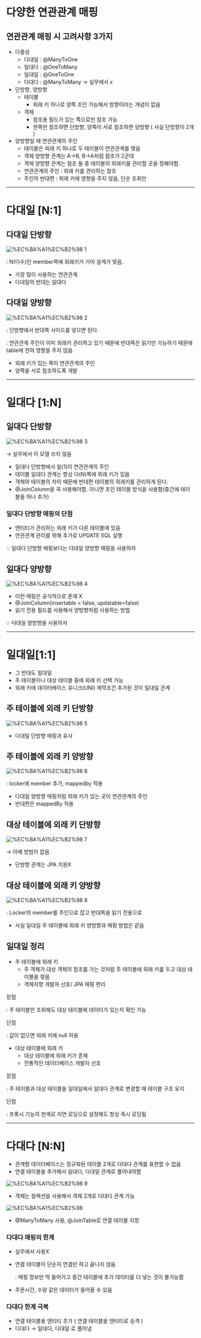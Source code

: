 # 다양한 연관관계 매핑

## 연관관계 매핑 시 고려사항 3가지

- 다중성
    - 다대일 : @ManyToOne
    - 일대다 : @OneToMany
    - 일대일 : @OneToOne
    - 다대다 : @ManyToMany → 실무에서 x
- 단방향, 양방향
    - 테이블
        - 외래 키 하나로 양쪽 조인 가능해서 방향이라는 개념이 없음
    - 객체
        - 참조용 필드가 있는 쪽으로만 참조 가능
        - 한쪽만 참조하면 단방향, 양쪽이 서로 참조하면 양방향 ( 사실 단방향이 2개 )
- 양방향일 때 연관관계의 주인
    - 테이블은 외래 키 하나로 두 테이블이 연관관계를 맺음
    - 객체 양방향 관계는 A→B, B→A처럼 참조가 2군데
    - 객체 양방향 관계는 참조 둘 중 테이블의 외래키를 관리할 곳을 정해야함.
    - 연관관계의 주인 : 외래 키를 관리하는 참조
    - 주인의 반대편 : 외래 키에 영향을 주지 않음, 단순 조회만

---

# 다대일 [N:1]

## 다대일 단방향

![%EC%BA%A1%EC%B2%98 1](https://github.com/LAB-2023/LAB_study/assets/125250173/1a24fcba-f891-49ff-acf0-b51f4053a670)

: N(다수)인 member쪽에 외래키가 가야 설계가 맞음.

- 가장 많이 사용하는 연관관계
- 다대일의 반대는 일대다

## 다대일 양방향

![%EC%BA%A1%EC%B2%98 2](https://github.com/LAB-2023/LAB_study/assets/125250173/a17c725a-f7a4-47e6-b496-eef279da57dd)

: 단방향에서 반대쪽 사이드를 넣으면 된다.

: 연관관계 주인이 이미 외래키 관리하고 있기 때문에 반대쪽은 읽기만 가능하기 때문에 table에 전혀 영향을 주지 않음.

- 외래 키가 있는 쪽이 연관관계의 주인
- 양쪽을 서로 참조하도록 개발

---

# 일대다 [1:N]

## 일대다 단방향

![%EC%BA%A1%EC%B2%98 3](https://github.com/LAB-2023/LAB_study/assets/125250173/c6063db1-60c0-4e3a-8ff9-1f1af0a59197)

→ 실무에서 이 모델 쓰지 않음

- 일대다 단방향에서 일(1)이 연관관계의 주인
- 테이블 일대다 관계는 항상 다(N)쪽에 외래 키가 있음
- 객체와 테이블의 차이 때문에 반대편 테이블의 외래키를 관리하게 된다.
- @JoinColumn을 꼭 사용해야함. 아니면 조인 테이블 방식을 사용함(중간에 테이블을 하나 추가)

### 일대다 단방향 매핑의 단점

- 엔티티가 관리하는 외래 키가 다른 테이블에 있음
- 연관관계 관리를 위해 추가로 UPDATE SQL 실행

<aside>
💡 일대다 단방향 매핑보다는 다대일 양방향 매핑을 사용하자

</aside>

## 일대다 양방향

![%EC%BA%A1%EC%B2%98 4](https://github.com/LAB-2023/LAB_study/assets/125250173/48059255-6cc4-4e18-82ee-dceb6b65f783)

- 이런 매핑은 공식적으로 존재 X
- @JoinColumn(insertable = false, updatable=false)
- 읽기 전용 필드를 사용해서 양방향처럼 사용하는 방법

<aside>
💡 다대일 양방향을 사용하자

</aside>

---

# 일대일[1:1]

- 그 반대도 일대일
- 주 테이블이나 대상 테이블 중에 외래 키 선택 가능
- 외래 키에 데이터베이스 유니크(UNI) 제약조건 추가된 것이 일대일 관계

## 주 테이블에 외래 키 단방향

![%EC%BA%A1%EC%B2%98 5](https://github.com/LAB-2023/LAB_study/assets/125250173/a94fba32-aa1a-4220-b4b8-9d1ed247bb4d)

- 다대일 단방향 매핑과 유사

## 주 테이블에 외래 키 양방향

![%EC%BA%A1%EC%B2%98 6](https://github.com/LAB-2023/LAB_study/assets/125250173/de07e1ed-8ec4-4bcb-92df-742c1431ae1e)

: locker에 member 추가, mappedby 적용

- 다대일 양방향 매핑처럼 외래 키가 있는 곳이 연관관계의 주인
- 반대편은 mappedBy 적용

## 대상 테이블에 외래 키 단방향

![%EC%BA%A1%EC%B2%98 7](https://github.com/LAB-2023/LAB_study/assets/125250173/72a2af4e-3028-4fc2-9032-5caad34eb7ce)

→ 아예 방법이 없음

- 단방향 관계는 JPA 지원X

## 대상 테이블에 외래 키 양방향

![%EC%BA%A1%EC%B2%98 8](https://github.com/LAB-2023/LAB_study/assets/125250173/92e58c2a-f1bf-40d6-a8aa-447e8ec07629)

: Locker의 member를 주인으로 잡고 반대쪽을 읽기 전용으로

- 사실 일대일 주 테이블에 외래 키 양방향과 매핑 방법은 같음

## 일대일 정리

- 주 테이블에 외래 키
    - 주 객체가 대상 객체의 참조를 가는 것처럼 주 테이블에 외래 키를 두고 대상 테이블을 찾음
    - 객체지향 개발자 선호/ JPA 매핑 편리

장점                              

: 주 테이블만 조회해도 대상 테이블에 데이터가 있는지 확인 가능

단점                             

: 값이 없으면 외래 키에 null 허용

- 대상 테이블에 외래 키
    - 대상 테이블에 외래 키가 존재
    - 전통적인 데이터베이스 개발자 선호

장점                              

: 주 테이블과 대상 테이블을 일대일에서 일대다 관계로 변경할 때 테이블 구조 유지

단점                             

: 프록시 기능의 한계로 지연 로딩으로 설정해도 항상 즉시 로딩됨

---

# 다대다 [N:N]

- 관계형 데이터베이스는 정규화된 테이블 2개로 다대다 관계를 표현할 수 없음
- 연결 테이블을 추가해서 일대다, 다대일 관계로 풀어내야함

![%EC%BA%A1%EC%B2%98 9](https://github.com/LAB-2023/LAB_study/assets/125250173/e5aef67d-179f-4777-8295-45a96a6fadef)

- 객체는 컬렉션을 사용해서 객체 2개로 다대다 관계 가능

![%EC%BA%A1%EC%B2%98](https://github.com/LAB-2023/LAB_study/assets/125250173/7c5b5127-a63c-48bc-9859-fb88806c6033)

- @ManyToMany 사용, @JoinTable로 연결 테이블 지정

### 다대다 매핑의 한계

- 실무에서 사용X
- 연결 테이블이 단순히 연결만 하고 끝나지 않음
    
     :  매핑 정보만 딱 들어가고 중간 테이블에 추가 데이터를 더 넣는 것이 불가능함
    
- 주문시간, 수량 같은 데이터가 들어올 수 있음

### 다대다 한계 극복

- 연결 테이블용 엔티티 추가 ( 연결 테이블을 엔티티로 승격 )
- 다대다 → 일대다, 다대일 로 풀어냄
